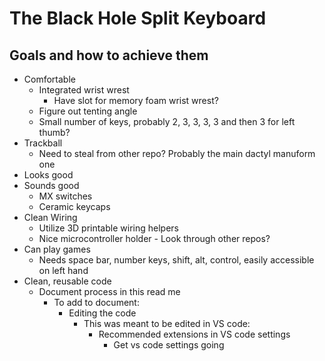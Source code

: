 # The Black Hole Split Keyboard

## Goals and how to achieve them
- Comfortable
    - Integrated wrist wrest
        - Have slot for memory foam wrist wrest?
    - Figure out tenting angle
    - Small number of keys, probably 2, 3, 3, 3, 3 and then 3 for left thumb?
- Trackball
    - Need to steal from other repo? Probably the main dactyl manuform one
- Looks good
- Sounds good
    - MX switches
    - Ceramic keycaps
- Clean Wiring
    - Utilize 3D printable wiring helpers
    - Nice microcontroller holder - Look through other repos?
- Can play games
    - Needs space bar, number keys, shift, alt, control, easily accessible on left hand
- Clean, reusable code
    - Document process in this read me
        - To add to document:
            - Editing the code
                - This was meant to be edited in VS code:
                    - Recommended extensions in VS code settings
                        - Get vs code settings going
